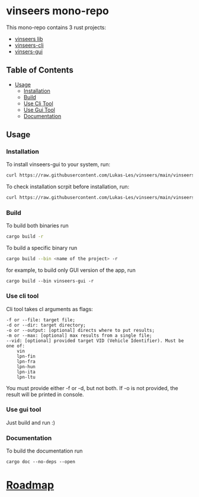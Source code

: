 # vinseers mono-repo

This mono-repo contains 3 rust projects:
- [vinseers lib](https://github.com/Lukas-Les/vinseers/tree/main/vinseers)
- [vinseers-cli](https://github.com/Lukas-Les/vinseers/tree/main/vinseers-cli)
- [vinsers-gui](https://github.com/Lukas-Les/vinseers/tree/main/vinseers-gui)

## Table of Contents
- [Usage](#usage)
    - [Installation](#installation)
    - [Build](#build)
    - [Use Cli Tool](#use-cli-tool)
    - [Use Gui Tool](#use-gui-tool)
    - [Documentation](#documentation)

## Usage

### Installation
To install vinseers-gui to your system, run:
```sh
curl https://raw.githubusercontent.com/Lukas-Les/vinseers/main/vinseers-gui/scripts/install-unix-like.sh | sh
```

To check installation scrpit before installation, run:
```sh
curl https://raw.githubusercontent.com/Lukas-Les/vinseers/main/vinseers-gui/scripts/install-unix-like.sh | less
```


### Build
To build both binaries run 
```sh
cargo build -r
```

To build a specific binary run
```sh
cargo build --bin <name of the project> -r
```

for example, to build only GUI version of the app, run
```shell
cargo build --bin vinseers-gui -r
```

### Use cli tool
Cli tool takes cl arguments as flags:
```
-f or --file: target file;
-d or --dir: target directory;
-o or --output: [optional] directs where to put results;
-m or --max: [optional] max results from a single file;
--vid: [optional] provided target VID (Vehicle Identifier). Must be one of:
    vin
    lpn-fin
    lpn-fra
    lpn-hun
    lpn-ita
    lpn-ltu
```
You must provide either -f or -d, but not both.
If -o is not provided, the result will be printed in console.

### Use gui tool
Just build and run :)

### Documentation
To build the documentation run
```shell
cargo doc --no-deps --open
```


# [Roadmap](https://docs.google.com/spreadsheets/d/12Dp7DlwmRPYVgzjRKY51OGcWUiygf9YCNgGr3l3T20Y/edit?usp=sharing)
